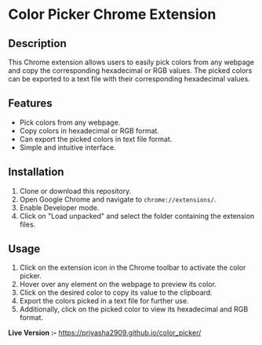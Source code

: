 # Color Picker Chrome Extension

## Description

This Chrome extension allows users to easily pick colors from any webpage and copy the corresponding hexadecimal or RGB values.
The picked colors can be exported to a text file with their corresponding hexadecimal values.

## Features

- Pick colors from any webpage.
- Copy colors in hexadecimal or RGB format.
- Can export the picked colors in text file format.
- Simple and intuitive interface.

## Installation

1. Clone or download this repository.
2. Open Google Chrome and navigate to `chrome://extensions/`.
3. Enable Developer mode.
4. Click on "Load unpacked" and select the folder containing the extension files.

## Usage

1. Click on the extension icon in the Chrome toolbar to activate the color picker.
2. Hover over any element on the webpage to preview its color.
3. Click on the desired color to copy its value to the clipboard.
4. Export the colors picked in a text file for further use.
5. Additionally, click on the picked color to view its hexadecimal and RGB format.

**Live Version :-** https://priyasha2909.github.io/color_picker/
